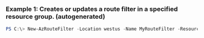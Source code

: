 ### Example 1: Creates or updates a route filter in a specified resource group. (autogenerated)
```powershell
PS C:\> New-AzRouteFilter -Location westus -Name MyRouteFilter -ResourceGroupName MyResourceGroup
```

